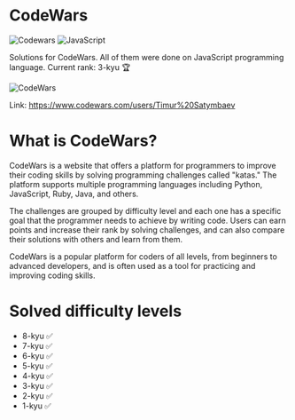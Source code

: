 # CodeWars
![Codewars](https://img.shields.io/badge/Codewars-B1361E?style=for-the-badge&logo=codewars&logoColor=grey)
![JavaScript](https://img.shields.io/badge/javascript-%23323330.svg?style=for-the-badge&logo=javascript&logoColor=%23F7DF1E)

Solutions for CodeWars. All of them were done on JavaScript programming language. Current rank: 3-kyu :trophy:

![CodeWars](https://user-images.githubusercontent.com/123528735/222891855-df8ff11f-bb7b-4ad4-acfe-4a84ec953ec6.svg) 

Link: https://www.codewars.com/users/Timur%20Satymbaev

# What is CodeWars?

CodeWars is a website that offers a platform for programmers to improve their coding skills by solving programming challenges called "katas." The platform supports multiple programming languages including Python, JavaScript, Ruby, Java, and others.

The challenges are grouped by difficulty level and each one has a specific goal that the programmer needs to achieve by writing code. Users can earn points and increase their rank by solving challenges, and can also compare their solutions with others and learn from them.

CodeWars is a popular platform for coders of all levels, from beginners to advanced developers, and is often used as a tool for practicing and improving coding skills.

# Solved difficulty levels
- 8-kyu :white_check_mark:
- 7-kyu :white_check_mark:
- 6-kyu :white_check_mark: 
- 5-kyu :white_check_mark: 
- 4-kyu :white_check_mark:
- 3-kyu :white_check_mark:
- 2-kyu :white_check_mark:
- 1-kyu :white_check_mark:
